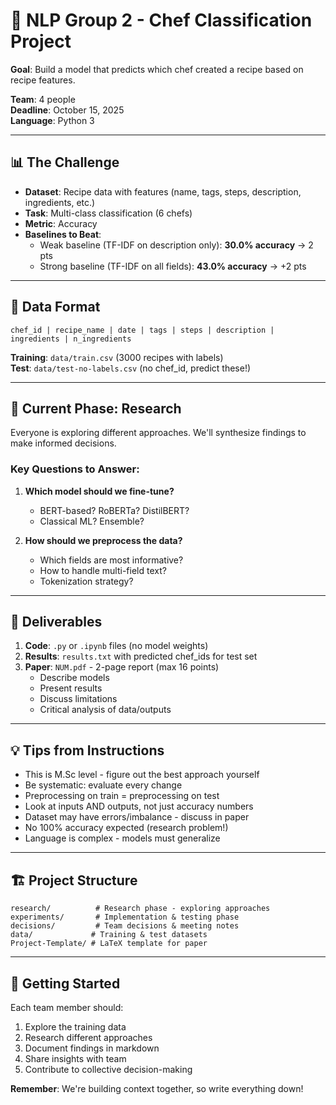 # 🤖 NLP Group 2 - Chef Classification Project

**Goal**: Build a model that predicts which chef created a recipe based on recipe features.

**Team**: 4 people  
**Deadline**: October 15, 2025  
**Language**: Python 3

---

## 📊 The Challenge

- **Dataset**: Recipe data with features (name, tags, steps, description, ingredients, etc.)
- **Task**: Multi-class classification (6 chefs)
- **Metric**: Accuracy
- **Baselines to Beat**:
  - Weak baseline (TF-IDF on description only): **30.0% accuracy** → 2 pts
  - Strong baseline (TF-IDF on all fields): **43.0% accuracy** → +2 pts

---

## 📂 Data Format

```
chef_id | recipe_name | date | tags | steps | description | ingredients | n_ingredients
```

**Training**: `data/train.csv` (3000 recipes with labels)  
**Test**: `data/test-no-labels.csv` (no chef_id, predict these!)

---

## 🎯 Current Phase: Research

Everyone is exploring different approaches. We'll synthesize findings to make informed decisions.

### Key Questions to Answer:
1. **Which model should we fine-tune?**
   - BERT-based? RoBERTa? DistilBERT?
   - Classical ML? Ensemble?
   
2. **How should we preprocess the data?**
   - Which fields are most informative?
   - How to handle multi-field text?
   - Tokenization strategy?

---

## 📝 Deliverables

1. **Code**: `.py` or `.ipynb` files (no model weights)
2. **Results**: `results.txt` with predicted chef_ids for test set
3. **Paper**: `NUM.pdf` - 2-page report (max 16 points)
   - Describe models
   - Present results
   - Discuss limitations
   - Critical analysis of data/outputs

---

## 💡 Tips from Instructions

- This is M.Sc level - figure out the best approach yourself
- Be systematic: evaluate every change
- Preprocessing on train = preprocessing on test
- Look at inputs AND outputs, not just accuracy numbers
- Dataset may have errors/imbalance - discuss in paper
- No 100% accuracy expected (research problem!)
- Language is complex - models must generalize

---

## 🏗️ Project Structure

```
research/          # Research phase - exploring approaches
experiments/       # Implementation & testing phase
decisions/         # Team decisions & meeting notes
data/             # Training & test datasets
Project-Template/ # LaTeX template for paper
```

---

## 🚀 Getting Started

Each team member should:
1. Explore the training data
2. Research different approaches
3. Document findings in markdown
4. Share insights with team
5. Contribute to collective decision-making

**Remember**: We're building context together, so write everything down!
